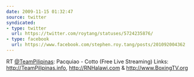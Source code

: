 ```yaml
---
date: 2009-11-15 01:32:47
source: twitter
syndicated:
- type: twitter
  url: https://twitter.com/roytang/statuses/5724235876/
- type: facebook
  url: https://www.facebook.com/stephen.roy.tang/posts/201092004362
---
```


RT [@TeamPilipinas](https://twitter.com/TeamPilipinas/): Pacquiao - Cotto (Free Live Streaming) Links: http://TeamPilipinas.info, http://RNHalawi.com & http://www.BoxingTV.org